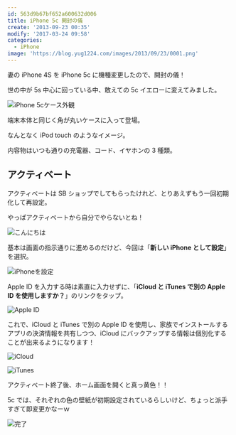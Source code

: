 ```yaml
---
id: 563d9b67bf652a600632d006
title: iPhone 5c 開封の儀
create: '2013-09-23 00:35'
modify: '2017-03-24 09:58'
categories:
  - iPhone
image: 'https://blog.yug1224.com/images/2013/09/23/0001.png'
---
```


妻の iPhone 4S を iPhone 5c に機種変更したので、開封の儀！

世の中が 5s 中心に回っている中、敢えての 5c イエローに変えてみました。

<!-- more -->

![iPhone 5cケース外観](/images/2013/09/23/0001.png)

端末本体と同じく角が丸いケースに入って登場。

なんとなく iPod touch のようなイメージ。

内容物はいつも通りの充電器、コード、イヤホンの 3 種類。

## アクティベート

アクティベートは SB ショップでしてもらったけれど、とりあえずもう一回初期化して再設定。

やっぱアクティベートから自分でやらないとね！

![こんにちは](/images/2013/09/23/0002.png)

基本は画面の指示通りに進めるのだけど、今回は「**新しい iPhone として設定**」を選択。

![iPhoneを設定](/images/2013/09/23/0003.png)

Apple ID を入力する時は素直に入力せずに、「**iCloud と iTunes で別の Apple ID を使用しますか？**」のリンクをタップ。

![Apple ID](/images/2013/09/23/0004.png)

これで、iCloud と iTunes で別の Apple ID を使用し、家族でインストールするアプリの決済情報を共有しつつ、iCloud にバックアップする情報は個別化することが出来るようになります！

![iCloud](/images/2013/09/23/0005.png)

![iTunes](/images/2013/09/23/0006.png)

アクティベート終了後、ホーム画面を開くと真っ黄色！！

5c では、それぞれの色の壁紙が初期設定されているらしいけど、ちょっと派手すぎて即変更かなーｗ

![完了](/images/2013/09/23/0007.png)
